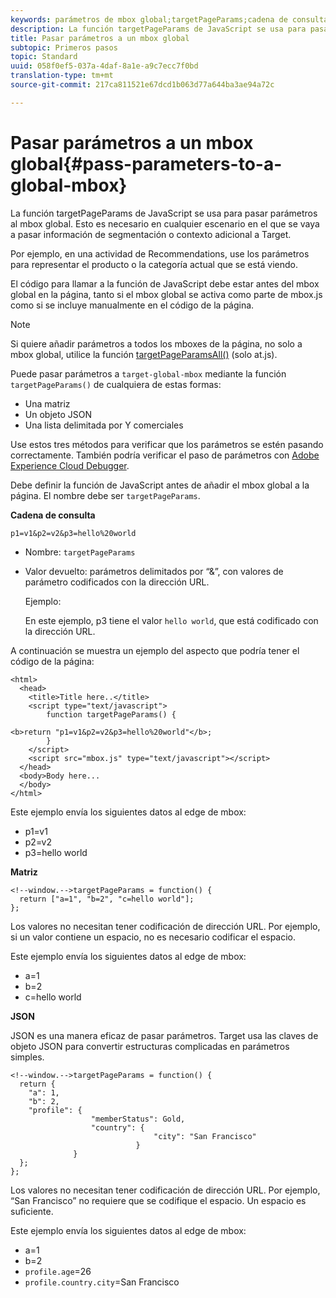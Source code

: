 ```yaml
---
keywords: parámetros de mbox global;targetPageParams;cadena de consulta;matriz;json;dtm;dynamic tag management
description: La función targetPageParams de JavaScript se usa para pasar parámetros al mbox global. Esto es necesario en cualquier escenario en el que se vaya a pasar información de segmentación o contexto adicional a Target.
title: Pasar parámetros a un mbox global
subtopic: Primeros pasos
topic: Standard
uuid: 058f0ef5-037a-4daf-8a1e-a9c7ecc7f0bd
translation-type: tm+mt
source-git-commit: 217ca811521e67dcd1b063d77a644ba3ae94a72c

---
```



# Pasar parámetros a un mbox global{#pass-parameters-to-a-global-mbox}

La función targetPageParams de JavaScript se usa para pasar parámetros al mbox global. Esto es necesario en cualquier escenario en el que se vaya a pasar información de segmentación o contexto adicional a Target.

Por ejemplo, en una actividad de Recommendations, use los parámetros para representar el producto o la categoría actual que se está viendo.

El código para llamar a la función de JavaScript debe estar antes del mbox global en la página, tanto si el mbox global se activa como parte de mbox.js como si se incluye manualmente en el código de la página.

>[!NOTE]
>
>Si quiere añadir parámetros a todos los mboxes de la página, no solo a mbox global, utilice la función [targetPageParamsAll()](/help/c-implementing-target/c-implementing-target-for-client-side-web/targetpageparamsall.md) (solo at.js).

Puede pasar parámetros a `target-global-mbox` mediante la función `targetPageParams()` de cualquiera de estas formas:

* Una matriz
* Un objeto JSON
* Una lista delimitada por Y comerciales

Use estos tres métodos para verificar que los parámetros se estén pasando correctamente. También podría verificar el paso de parámetros con [Adobe Experience Cloud Debugger](https://docs.adobe.com/content/help/en/debugger/using/experience-cloud-debugger.html).

Debe definir la función de JavaScript antes de añadir el mbox global a la página. El nombre debe ser `targetPageParams`.

**Cadena de consulta**

```
p1=v1&p2=v2&p3=hello%20world
```

* Nombre: `targetPageParams`
* Valor devuelto: parámetros delimitados por “&amp;”, con valores de parámetro codificados con la dirección URL.

   Ejemplo:

   En este ejemplo, p3 tiene el valor `hello world`, que está codificado con la dirección URL.

A continuación se muestra un ejemplo del aspecto que podría tener el código de la página:

```
<html> 
  <head> 
    <title>Title here..</title> 
    <script type="text/javascript"> 
        function targetPageParams() { 
           
<b>return "p1=v1&p2=v2&p3=hello%20world"</b>; 
        } 
    </script> 
    <script src="mbox.js" type="text/javascript"></script> 
  </head> 
  <body>Body here... 
  </body> 
</html>
```

Este ejemplo envía los siguientes datos al edge de mbox:

* p1=v1
* p2=v2
* p3=hello world

**Matriz**

```
<!--window.-->targetPageParams = function() { 
  return ["a=1", "b=2", "c=hello world"]; 
}; 
```

Los valores no necesitan tener codificación de dirección URL. Por ejemplo, si un valor contiene un espacio, no es necesario codificar el espacio.

Este ejemplo envía los siguientes datos al edge de mbox:

* a=1
* b=2
* c=hello world

**JSON**

JSON es una manera eficaz de pasar parámetros. Target usa las claves de objeto JSON para convertir estructuras complicadas en parámetros simples.

```
<!--window.-->targetPageParams = function() { 
  return { 
    "a": 1, 
    "b": 2, 
    "profile": { 
                  "memberStatus": Gold, 
                  "country": { 
                                "city": "San Francisco" 
                            } 
              } 
  }; 
}; 
```

Los valores no necesitan tener codificación de dirección URL. Por ejemplo, “San Francisco” no requiere que se codifique el espacio. Un espacio es suficiente.

Este ejemplo envía los siguientes datos al edge de mbox:

* a=1
* b=2
* `profile.age`=26
* `profile.country.city`=San Francisco